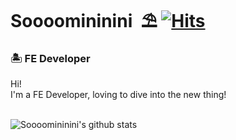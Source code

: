 
# Soooomininini&nbsp; ⛱ [![Hits](https://hits.seeyoufarm.com/api/count/incr/badge.svg?url=https%3A%2F%2Fgithub.com%2FSoooomininini%2FSoooomininini)](https://hits.seeyoufarm.com) 

### 🏝 FE Developer
<p>
Hi! <br>
I'm a FE Developer, loving to dive into the new thing!
<br><br>
</p>

![Soooomininini's github stats](https://github-readme-stats.vercel.app/api?username=Soooomininini&show_icons=true)
